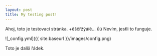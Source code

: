 ```yaml
---
layout: post
title: My testing post!
---
```


Ahoj, toto je testovací stránka. +ěščřžýáíé... ůú Nevím, jestli to funguje.

![_config.yml]({{ site.baseurl }}/images/config.png)

Toto je další řádek.
